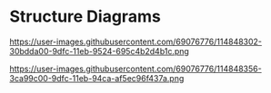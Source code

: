 # Structure Diagrams

https://user-images.githubusercontent.com/69076776/114848302-30bdda00-9dfc-11eb-9524-695c4b2d4b1c.png

https://user-images.githubusercontent.com/69076776/114848356-3ca99c00-9dfc-11eb-94ca-af5ec96f437a.png









